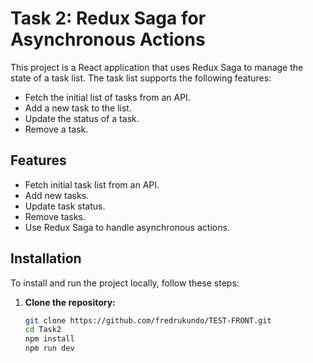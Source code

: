 # Task 2: Redux Saga for Asynchronous Actions

This project is a React application that uses Redux Saga to manage the state of a task list. The task list supports the following features:
- Fetch the initial list of tasks from an API.
- Add a new task to the list.
- Update the status of a task.
- Remove a task.

## Features

- Fetch initial task list from an API.
- Add new tasks.
- Update task status.
- Remove tasks.
- Use Redux Saga to handle asynchronous actions.


## Installation

To install and run the project locally, follow these steps:

1. **Clone the repository:**

   ```sh
   git clone https://github.com/fredrukundo/TEST-FRONT.git
   cd Task2
   npm install
   npm run dev
